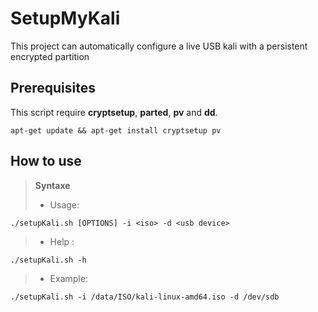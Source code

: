 # SetupMyKali
This project can automatically configure a live USB kali with a persistent encrypted partition

## Prerequisites

This script require **cryptsetup**, **parted**, **pv** and **dd**.

    apt-get update && apt-get install cryptsetup pv

## How to use

>**Syntaxe**
>
> - Usage: 
    
    ./setupKali.sh [OPTIONS] -i <iso> -d <usb device>
> - Help :

    ./setupKali.sh -h
> -  Example: 
  
    ./setupKali.sh -i /data/ISO/kali-linux-amd64.iso -d /dev/sdb



